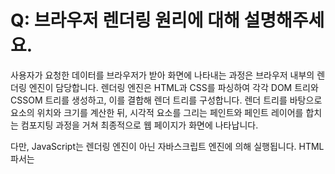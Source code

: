 # Q: 브라우저 렌더링 원리에 대해 설명해주세요.

사용자가 요청한 데이터를 브라우저가 받아 화면에 나타내는 과정은 브라우저 내부의 렌더링 엔진이 담당합니다.
렌더링 엔진은 HTML과 CSS를 파싱하여 각각 DOM 트리와 CSSOM 트리를 생성하고, 이를 결합해 렌더 트리를 구성합니다.
렌더 트리를 바탕으로 요소의 위치와 크기를 계산한 뒤, 시각적 요소를 그리는 페인트와 페인트 레이어를 합치는 컴포지팅 과정을 거쳐 최종적으로 웹 페이지가 화면에 나타납니다.

다만, JavaScript는 렌더링 엔진이 아닌 자바스크립트 엔진에 의해 실행됩니다.
HTML 파서는 <script> 태그를 만나면 자바스크립트 엔진에 제어를 넘기고, 파싱을 일시 중단한 채 해당 스크립트가 로드되고 실행될 때까지 기다립니다.
스크립트 실행이 완료되면, 중단했던 위치부터 다시 HTML 파싱을 이어가며 DOM 트리를 생성합니다.

## 💬 예상되는 꼬리 질문?

1. JavaScript 실행으로 인한 렌더링 지연을 어떻게 해결할 수 있을까?
   JavaScript가 렌더링을 지연시키지 않도록, body 태그 하단에 script를 위치시키거나 defer와 async 속성을 사용해 비동기 로딩을 적용하는 것이 좋다.

   2-1. defer와 async란?

2. 렌더링 최적화를 위한 주요 방법은?
   reflow와 repaint 발생을 최소화하고, JavaScript는 상황에 맞게 defer와 async 속성을 사용해 로딩을 최적화할 수 있다.
   또한, lazy loading을 적용하면 사용자 시점에 따라 이미지를 지연 로딩하여 초기 페이지 렌더링 속도를 개선할 수 있다.

   3-1. reflow와 repaint란?
   reflow: 요소의 크기나 위치가 변화했을 때, 브라우저가 전체 또는 일부의 레이아웃을 다시 계산하는 과정
   repaint: 요소의 레이아웃에는 영향을 주지 않지만, 요소의 시각적 스타일이 변화했을 때, 브라우저가 해당 요소를 다시 화면에 그리는 과정
   3-2. reflow와 repaint 과정을 최소화하는 방법은?
